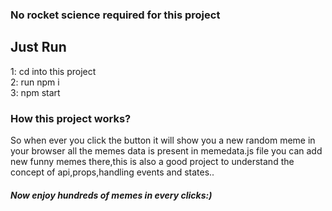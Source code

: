 <h3> No rocket science required for this project<h3> 

<h2> Just Run </h2>
1: cd into this project <br>
2: run npm i <br>
3: npm start<br>

<h3> How this project works? </h3>
So when ever you click the button it will show you a new random meme in your browser all the memes data is present in memedata.js file you can add new funny memes there,this is also a good project to understand the concept of api,props,handling events and states..

<h5> Now enjoy hundreds of memes in every clicks:) </h5>
